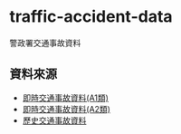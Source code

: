 # traffic-accident-data
警政署交通事故資料

## 資料來源

* [即時交通事故資料(A1類)](http://data.moi.gov.tw/MoiOD/Data/DataDetail.aspx?oid=02D40248-7CAA-4354-82EA-E27AB8DCAB39)
* [即時交通事故資料(A2類)](http://data.moi.gov.tw/MoiOD/Data/DataDetail.aspx?oid=986931B3-0E46-4F94-BF52-A2911499301F)
* [歷史交通事故資料](http://data.moi.gov.tw/MoiOD/Data/DataDetail.aspx?oid=67781E29-8AAD-46A9-A2C8-C3F339592C27)
